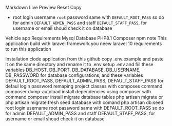 Markdown Live Preview
Reset
Copy

- root login username `root` password same with `DEFAULT_ROOT_PASS` so do for admin `DEFAULT_ADMIN_PASS` and staff `DEFAULT_STAFF_PASS`, for username or email shoud check it on database


Vehicle app
Requirements
Mysql Database
PHP8.1
Composer
npm
note
This application build with laravel framework you neew laravel 10 requirements to run this application

Installation
clode application from this github
copy .env.example and paste it on the same directory and rename it to .env
setup .env and fiil these variables DB_HOST, DB_PORT, DB_DATABASE, DB_USERNAME, DB_PASSWORD for database configurations, and these variables DEFAULT_ROOT_PASS, DEFAULT_ADMIN_PASS, DEFAULT_STAFF_PASS for defaul login password
remaping project classes with composes command composer dump-autoload
install dependencies using composer with command composer install
migrate database tables php artisan migrate or php artisan migrate:fresh
seed database with comand php artisan db:seed
root login username root password same with DEFAULT_ROOT_PASS so do for admin DEFAULT_ADMIN_PASS and staff DEFAULT_STAFF_PASS, for username or email shoud check it on database
